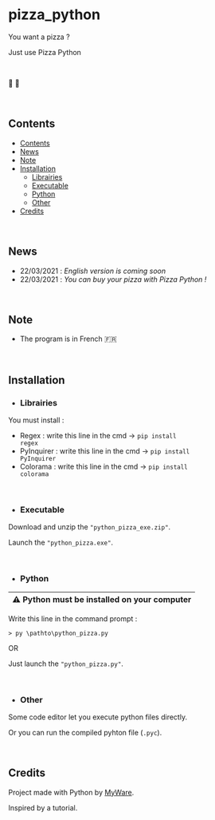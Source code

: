 # pizza_python
You want a pizza ? 

Just use Pizza Python

<br>

🐍 🍕

<br>

Contents
----------------

- <a href="https://github.com/MyWare386/pizza_python#contents">Contents</a>
- <a href="https://github.com/MyWare386/pizza_python#news">News</a>
- <a href="https://github.com/MyWare386/pizza_python#note">Note</a>
- <a href="https://github.com/MyWare386/pizza_python#installation">Installation</a>
  - <a href="https://github.com/MyWare386/pizza_python#librairies">Librairies</a>
  - <a href="https://github.com/MyWare386/pizza_python#executable">Executable</a>
  - <a href="https://github.com/MyWare386/pizza_python#python">Python</a>
  - <a href="https://github.com/MyWare386/pizza_python#other">Other</a>
- <a href="https://github.com/MyWare386/pizza_python#credits">Credits</a>

<br>

News
----------------

- 22/03/2021 : _English version is coming soon_
- 22/03/2021 : _You can buy your pizza with Pizza Python !_

<br>

Note
---------------

- The program is in French 🇫🇷

<br>

Installation
----------------

- <h3>Librairies</h3>

You must install :

  - Regex : write this line in the cmd -> <code>pip install regex</code>
  - PyInquirer : write this line in the cmd -> <code>pip install PyInquirer</code>
  - Colorama : write this line in the cmd -> <code>pip install colorama</code>

<br>

- <h3>Executable</h3>

Download and unzip the <code>"python_pizza_exe.zip"</code>.

Launch the <code>"python_pizza.exe"</code>.

<br>

- <h3>Python</h3>

| ⚠️ Python must be installed on your computer
|---

Write this line in the command prompt :

    > py \pathto\python_pizza.py

OR

Just launch the <code>"python_pizza.py"</code>.

<br>

- <h3>Other</h3>

Some code editor let you execute python files directly.

Or you can run the compiled pyhton file (<code>.pyc</code>).

<br>

Credits
--------------------------------

Project made with Python by <a href="https://myware386.github.io/myware-website/">MyWare</a>.

Inspired by a tutorial.
